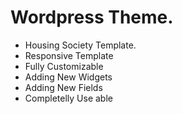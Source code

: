 # Wordpress Theme.

- Housing Society Template.
- Responsive Template
- Fully Customizable 
- Adding New Widgets 
- Adding New Fields
- Completelly Use able 